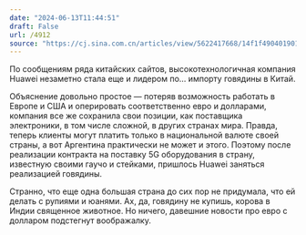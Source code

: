 ```yaml
---
date: "2024-06-13T11:44:51"
draft: False
url: /4912
source: "https://cj.sina.com.cn/articles/view/5622417668/14f1f490401901fg5s?autocallup=no&isfromsina=no"
---
```


По сообщениям ряда китайских сайтов, высокотехнологичная компания Huawei незаметно стала еще и лидером по… импорту говядины в Китай. 

Объяснение довольно простое — потеряв возможность работать в Европе и США и оперировать соответственно евро и долларами, компания все же сохранила свои позиции, как поставщика электроники, в том числе сложной, в других странах мира. Правда, теперь клиенты могут платить только в национальной валюте своей страны, а вот Аргентина практически не может и этого. Поэтому после реализации контракта на поставку 5G оборудования в страну, известную своими гаучо и стейками, пришлось Huawei заняться реализацией говядины. 

Странно, что еще одна большая страна до сих пор не придумала, что ей делать с рупиями и юанями. Ах, да, говядину не купишь, корова в Индии священное животное. Но ничего, давешние новости про евро с долларом подстегнут воображалку.
